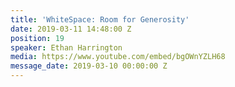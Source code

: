 ```yaml
---
title: 'WhiteSpace: Room for Generosity'
date: 2019-03-11 14:48:00 Z
position: 19
speaker: Ethan Harrington
media: https://www.youtube.com/embed/bgOWnYZLH68
message_date: 2019-03-10 00:00:00 Z
---
```


